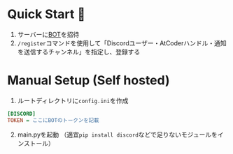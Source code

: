 # Quick Start 🚀

1. サーバーに[BOT](https://discord.com/oauth2/authorize?client_id=1342526334529835048&permissions=280576&integration_type=0&scope=bot)を招待
2. `/register`コマンドを使用して「Discordユーザー・AtCoderハンドル・通知を送信するチャンネル」を指定し、登録する

# Manual Setup (Self hosted)
1. ルートディレクトリに`config.ini`を作成
```ini
[DISCORD]
TOKEN = ここにBOTのトークンを記載
```
2. main.pyを起動
 （適宜`pip install discord`などで足りないモジュールをインストール）
